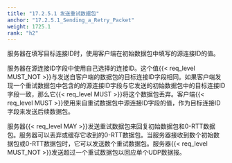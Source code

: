 ```yaml
---
title: "17.2.5.1 发送重试数据包"
anchor: "17.2.5.1_Sending_a_Retry_Packet"
weight: 1725.1
rank: "h2"
---
```


服务器在填写目标连接ID时，使用客户端在初始数据包中填写的源连接ID的值。

服务器在源连接ID字段中使用自己选择的连接ID。这个值{{< req_level MUST_NOT >}}与发送自客户端的数据包的目标连接ID字段相同。如果客户端发现一个重试数据包中包含的的源连接ID字段与它发送的初始数据包中的目标连接ID字段一致，那么它{{< req_level MUST >}}将这个数据包丢弃。客户端{{< req_level MUST >}}使用来自重试数据包中源连接ID字段的值，作为目标连接ID字段来发送后续数据包。

服务器{{< req_level MAY >}}发送重试数据包来回复初始数据包和0-RTT数据包。服务器可以丢弃或缓存它收到的0-RTT数据包。当服务器接收到数个初始数据包或0-RTT数据包时，它可以发送数个重试数据包。服务器{{< req_level MUST_NOT >}}发送超过一个重试数据包以回应单个UDP数据报。
